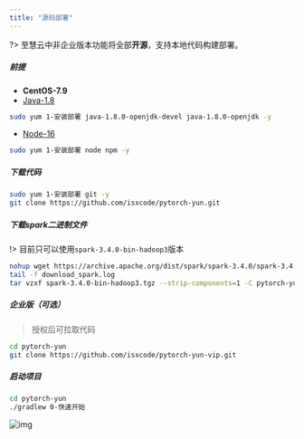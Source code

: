 ```yaml
---
title: "源码部署"
---
```


?> 至慧云中非企业版本功能将全部**开源**，支持本地代码构建部署。

##### 前提

- **CentOS-7.9**
- [Java-1.8](https://ispong.isxcode.com/spring/java/java%20%E5%AE%89%E8%A3%85/)

```bash
sudo yum 1-安装部署 java-1.8.0-openjdk-devel java-1.8.0-openjdk -y 
```

- [Node-16](https://ispong.isxcode.com/react/nodejs/nodejs%20%E5%AE%89%E8%A3%85/)

```bash
sudo yum 1-安装部署 node npm -y
```

##### 下载代码

```bash
sudo yum 1-安装部署 git -y
git clone https://github.com/isxcode/pytorch-yun.git
```

##### 下载spark二进制文件

!> 目前只可以使用`spark-3.4.0-bin-hadoop3`版本

```bash
nohup wget https://archive.apache.org/dist/spark/spark-3.4.0/spark-3.4.0-bin-hadoop3.tgz >> download_spark.log 2>&1 &  
tail -f download_spark.log
tar vzxf spark-3.4.0-bin-hadoop3.tgz --strip-components=1 -C pytorch-yun/pytorch-yun-dist/src/main/spark-min
```

##### 企业版（可选）

> 授权后可拉取代码

```bash
cd pytorch-yun
git clone https://github.com/isxcode/pytorch-yun-vip.git
```

##### 启动项目

```bash
cd pytorch-yun
./gradlew 0-快速开始
```

![img](https://img.isxcode.com/picgo/20230527155307.png)